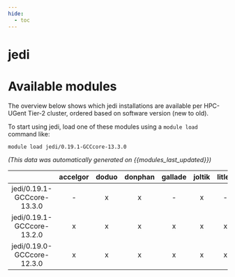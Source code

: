 ```yaml
---
hide:
  - toc
---
```


jedi
====

# Available modules


The overview below shows which jedi installations are available per HPC-UGent Tier-2 cluster, ordered based on software version (new to old).

To start using jedi, load one of these modules using a `module load` command like:

```shell
module load jedi/0.19.1-GCCcore-13.3.0
```

*(This data was automatically generated on {{modules_last_updated}})*

| |accelgor|doduo|donphan|gallade|joltik|litleo|shinx|
| :---: | :---: | :---: | :---: | :---: | :---: | :---: | :---: |
|jedi/0.19.1-GCCcore-13.3.0|-|x|x|-|x|-|-|
|jedi/0.19.1-GCCcore-13.2.0|x|x|x|x|x|x|x|
|jedi/0.19.0-GCCcore-12.3.0|x|x|x|x|x|x|x|

